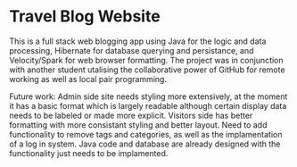 # Travel Blog Website

This is a full stack web blogging app using Java for the logic and data processing, Hibernate for database querying and persistance, and Velocity/Spark for web browser formatting. The project was in conjunction with another student utalising the collaborative power of GitHub for remote working as well as local pair programming.

Future work:
Admin side site needs styling more extensively, at the moment it has a basic format which is largely readable although certain display data needs to be labeled or made more explicit. Visitors side has better formatting with more consistant styling and better layout. Need to add functionality to remove tags and categories, as well as the implamentation of a log in system. Java code and database are already designed with the functionality just needs to be implamented.
